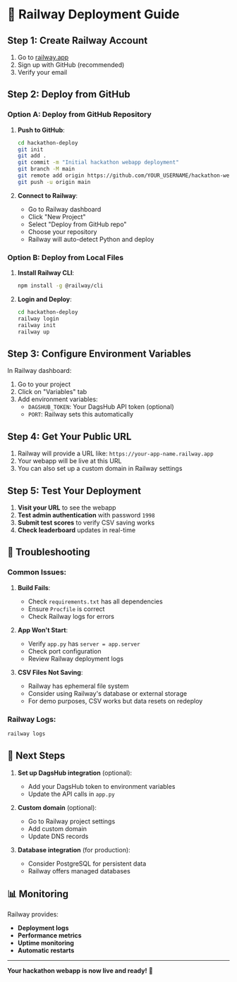 # 🚀 Railway Deployment Guide

## Step 1: Create Railway Account

1. Go to [railway.app](https://railway.app)
2. Sign up with GitHub (recommended)
3. Verify your email

## Step 2: Deploy from GitHub

### Option A: Deploy from GitHub Repository

1. **Push to GitHub**:
   ```bash
   cd hackathon-deploy
   git init
   git add .
   git commit -m "Initial hackathon webapp deployment"
   git branch -M main
   git remote add origin https://github.com/YOUR_USERNAME/hackathon-webapp.git
   git push -u origin main
   ```

2. **Connect to Railway**:
   - Go to Railway dashboard
   - Click "New Project"
   - Select "Deploy from GitHub repo"
   - Choose your repository
   - Railway will auto-detect Python and deploy

### Option B: Deploy from Local Files

1. **Install Railway CLI**:
   ```bash
   npm install -g @railway/cli
   ```

2. **Login and Deploy**:
   ```bash
   cd hackathon-deploy
   railway login
   railway init
   railway up
   ```

## Step 3: Configure Environment Variables

In Railway dashboard:

1. Go to your project
2. Click on "Variables" tab
3. Add environment variables:
   - `DAGSHUB_TOKEN`: Your DagsHub API token (optional)
   - `PORT`: Railway sets this automatically

## Step 4: Get Your Public URL

1. Railway will provide a URL like: `https://your-app-name.railway.app`
2. Your webapp will be live at this URL
3. You can also set up a custom domain in Railway settings

## Step 5: Test Your Deployment

1. **Visit your URL** to see the webapp
2. **Test admin authentication** with password `1998`
3. **Submit test scores** to verify CSV saving works
4. **Check leaderboard** updates in real-time

## 🔧 Troubleshooting

### Common Issues:

1. **Build Fails**:
   - Check `requirements.txt` has all dependencies
   - Ensure `Procfile` is correct
   - Check Railway logs for errors

2. **App Won't Start**:
   - Verify `app.py` has `server = app.server`
   - Check port configuration
   - Review Railway deployment logs

3. **CSV Files Not Saving**:
   - Railway has ephemeral file system
   - Consider using Railway's database or external storage
   - For demo purposes, CSV works but data resets on redeploy

### Railway Logs:
```bash
railway logs
```

## 🎯 Next Steps

1. **Set up DagsHub integration** (optional):
   - Add your DagsHub token to environment variables
   - Update the API calls in `app.py`

2. **Custom domain** (optional):
   - Go to Railway project settings
   - Add custom domain
   - Update DNS records

3. **Database integration** (for production):
   - Consider PostgreSQL for persistent data
   - Railway offers managed databases

## 📊 Monitoring

Railway provides:
- **Deployment logs**
- **Performance metrics**
- **Uptime monitoring**
- **Automatic restarts**

---

**Your hackathon webapp is now live and ready!** 🎉
